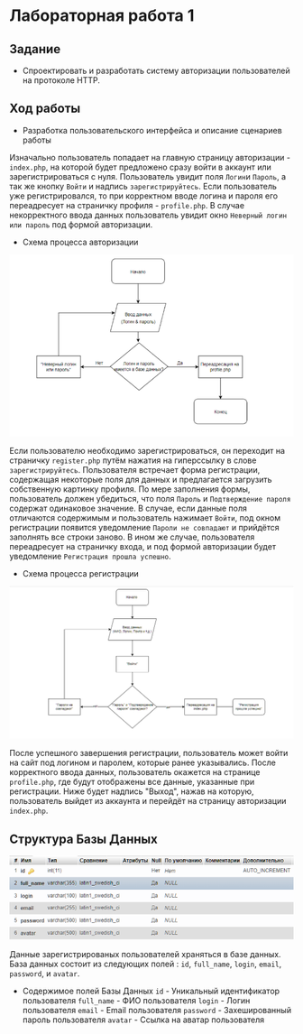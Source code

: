 # Лабораторная работа 1

## Задание
- Спроектировать и разработать систему авторизации пользователей на протоколе HTTP.

## Ход работы
- Разработка пользовательского интерфейса и описание сценариев работы

Изначально пользователь попадает на главную страницу авторизации - `index.php`, на которой будет предложено сразу войти в аккаунт или зарегистрироваться с нуля. Пользователь увидит поля `Логин`и `Пароль`, а так же кнопку `Войти` и  надпись `зарегистрируйтесь`. Если пользователь уже регистрировался, то при корректном вводе логина и пароля его переадресует на страничку профиля - `profile.php`. В случае некорректного ввода данных пользователь увидит окно `Неверный логин или пароль` под формой авторизации. 

- Схема процесса авторизации

![autorization scheme](/schemes/1.png "autorization scheme")



Если пользователю необходимо зарегистрироваться, он переходит на страничку `register.php` путём нажатия на гиперссылку в слове `зарегистрируйтесь`. Пользователя встречает форма регистрации, содержащая некоторые поля для данных и предлагается загрузить собственную картинку профиля. По мере заполнения формы, пользователь должен убедиться, что поля `Пароль` и `Подтверждение пароля` содержат одинаковое значение. В случае, если данные поля отличаются содержимым и пользователь нажимает `Войти`, под окном регистрации появится уведомление `Пароли не совпадают` и прийдётся заполнять все строки заново. В ином же случае, пользователя переадресует на страничку входа, и под формой авторизации будет уведомление `Регистрация прошла успешно`.

- Схема процесса регистрации 

![registration scheme](/schemes/2.png "registration scheme")

После успешного завершения регистрации, пользователь может войти на сайт под логином и паролем, которые ранее указывались. После корректного ввода данных, пользователь окажется на странице `profile.php`, где будут отображены все данные, указанные при регистрации. Ниже будет надпись "Выход", нажав на которую, пользователь выйдет из аккаунта и перейдёт на страницу авторизации `index.php`.

## Структура Базы Данных

![Data_Base Table](/schemes/3.PNG "data_base table")

Данные зарегистрированых пользователей храняться в базе данных. База данных состоит из следующих полей : `id`, `full_name`, `login`, `email`, `password`, и `avatar`.
- Содержимое полей Базы Данных
`id` - Уникальный идентификатор пользователя
`full_name` - ФИО пользователя
`login` - Логин пользователя
`email` - Email пользователя
`password` - Захешированный пароль пользователя
`avatar` - Ссылка на аватар пользователя

